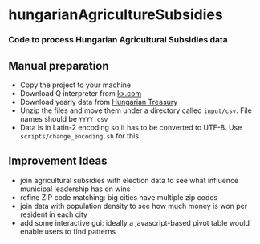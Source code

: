 # hungarianAgricultureSubsidies
### Code to process Hungarian Agricultural Subsidies data

## Manual preparation
   - Copy the project to your machine
   - Download Q interpreter from [kx.com](https://kx.com/connect-with-us/download/)
   - Download yearly data from [Hungarian Treasury](https://www.mvh.allamkincstar.gov.hu/kozzeteteli-listak1)
   - Unzip the files and move them under a directory called ```input/csv```. File names should be ```YYYY.csv```
   - Data is in Latin-2 encoding so it has to be converted to UTF-8. Use ```scripts/change_encoding.sh``` for this

## Improvement Ideas
  - join agricultural subsidies with election data to see what influence municipal leadership has on wins
  - refine ZIP code matching: big cities have multiple zip codes
  - join data with population density to see how much money is won per resident in each city
  - add some interactive gui: ideally a javascript-based pivot table would enable users to find patterns